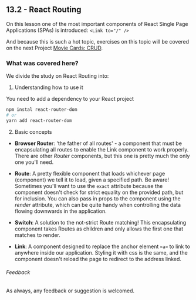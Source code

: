 ## 13.2 - React Routing

On this lesson one of the most important components of React Single Page Applications (SPAs) is introduced: `<Link to="/" />`

And because this is such a hot topic, exercises on this topic will be covered on the next Project [Movie Cards: CRUD](../Project_01_CRUD_Movie_Cards).

### What was covered here?

We divide the study on React Routing into:

1. Understanding how to use it

You need to add a dependency to your React project

```bash
npm instal react-router-dom
# or
yarn add react-router-dom
```

2. Basic concepts

* **Browser Router**: 'the father of all routes' - a component that must be encapsulating all routes to enable the Link component to work properly. There are other *Router* components, but this one is pretty much the only one you'll need.

* **Route**: A pretty flexible component that loads whichever page (component) we tell it to load, given a specified path. Be aware! Sometimes you'll want to use the `exact` attribute because the component doesn't check for strict equality on the provided path, but for inclusion. You can also pass in props to the component using the *render* attribute, which can be quite handy when controlling the data flowing downwards in the application.

* **Switch**: A solution to the not-strict Route matching! This encapsulating component takes Routes as children and only allows the first one that matches to render.

* **Link**: A component designed to replace the anchor element `<a>` to link to anywhere inside our application. Styling it with css is the same, and the component doesn't reload the page to redirect to the address linked.

###### Feedback

As always, any feedback or suggestion is welcomed.
